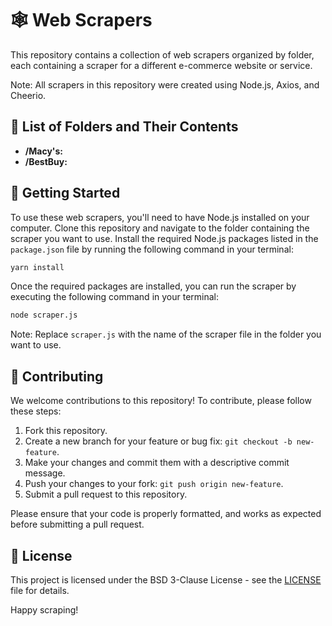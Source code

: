 # 🕸️ Web Scrapers

This repository contains a collection of web scrapers organized by folder, each containing a scraper for a different e-commerce website or service.

Note: All scrapers in this repository were created using Node.js, Axios, and Cheerio.

## 📂 List of Folders and Their Contents

- **/Macy's:**
- **/BestBuy:**

## 🚀 Getting Started

To use these web scrapers, you'll need to have Node.js installed on your computer. Clone this repository and navigate to the folder containing the scraper you want to use. Install the required Node.js packages listed in the `package.json` file by running the following command in your terminal:

```sh
yarn install
```


Once the required packages are installed, you can run the scraper by executing the following command in your terminal:

```sh
node scraper.js
```


Note: Replace `scraper.js` with the name of the scraper file in the folder you want to use.

## 🤝 Contributing

We welcome contributions to this repository! To contribute, please follow these steps:

1. Fork this repository.
2. Create a new branch for your feature or bug fix: `git checkout -b new-feature`.
3. Make your changes and commit them with a descriptive commit message.
4. Push your changes to your fork: `git push origin new-feature`.
5. Submit a pull request to this repository.

Please ensure that your code is properly formatted, and works as expected before submitting a pull request.

## 📄 License

This project is licensed under the BSD 3-Clause License - see the [LICENSE](LICENSE) file for details.

Happy scraping!
